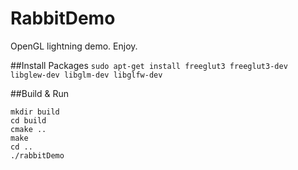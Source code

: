 RabbitDemo
==========

OpenGL lightning demo. Enjoy.

##Install Packages
`sudo apt-get install freeglut3 freeglut3-dev libglew-dev libglm-dev libglfw-dev`

##Build & Run
```
mkdir build 
cd build 
cmake ..
make
cd ..
./rabbitDemo
```
